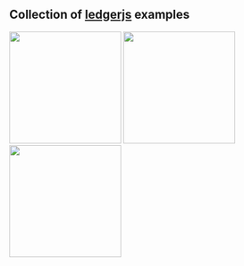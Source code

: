 ## Collection of [ledgerjs](https://github.com/LedgerHQ/ledgerjs) examples

<a href="./bluetooth-web-react"><img height=200 src="https://user-images.githubusercontent.com/211411/52532385-90a02e00-2d24-11e9-9b94-f552ca350b65.jpg" /></a> <a href="./bluetooth-react-native"><img height=200 src="https://user-images.githubusercontent.com/211411/52534429-99532d00-2d41-11e9-9b56-23fae7affcd2.JPG"></a> <a href="./basic-electron-hid"><img height=200 src="https://user-images.githubusercontent.com/211411/52535459-cbb75700-2d4e-11e9-9527-4dfc7d4c57be.jpg"/></a>
